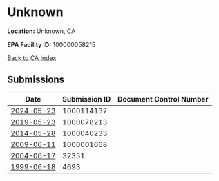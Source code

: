 # Unknown

**Location:** Unknown, CA

**EPA Facility ID:** 100000058215

[Back to CA Index](../../index.md)

## Submissions

| Date | Submission ID | Document Control Number |
|------|--------------|-------------------------|
| [2024-05-23](submissions/1000114137.md) | 1000114137 |  |
| [2019-05-23](submissions/1000078213.md) | 1000078213 |  |
| [2014-05-28](submissions/1000040233.md) | 1000040233 |  |
| [2009-06-11](submissions/1000001668.md) | 1000001668 |  |
| [2004-06-17](submissions/32351.md) | 32351 |  |
| [1999-06-18](submissions/4693.md) | 4693 |  |
